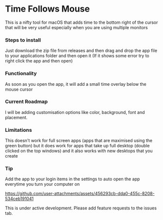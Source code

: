 # Time Follows Mouse

This is a nifty tool for macOS that adds time to the bottom right of the cursor that will be very useful especially when you are using multiple monitors

### Steps to install
Just download the zip file from releases and then drag and drop the app file to your applications folder and then open it (If it shows some error try to right click the app and then open)

### Functionality
As soon as you open the app, it will add a small time overlay below the mouse cursor

### Current Roadmap
I will be adding customisation options like color, background, font and placement.

### Limitations
This doesn't work for full screen apps (apps that are maximised using the green button) but it does work for apps that take up full desktop (double clicked on the top windows) and it also works with new desktops that you create

### Tip
Add the app to your login items in the settings to auto open the app everytime you turn your computer on



https://github.com/user-attachments/assets/456293cb-dda0-455c-8208-534ceb191041



This is under active development. Please add feature requests to the issues tab.
